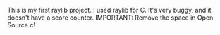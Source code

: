 This is my first raylib project.
I used raylib for C.
It's very buggy, and it doesn't have a score counter.
IMPORTANT: Remove the space in Open Source.c!
